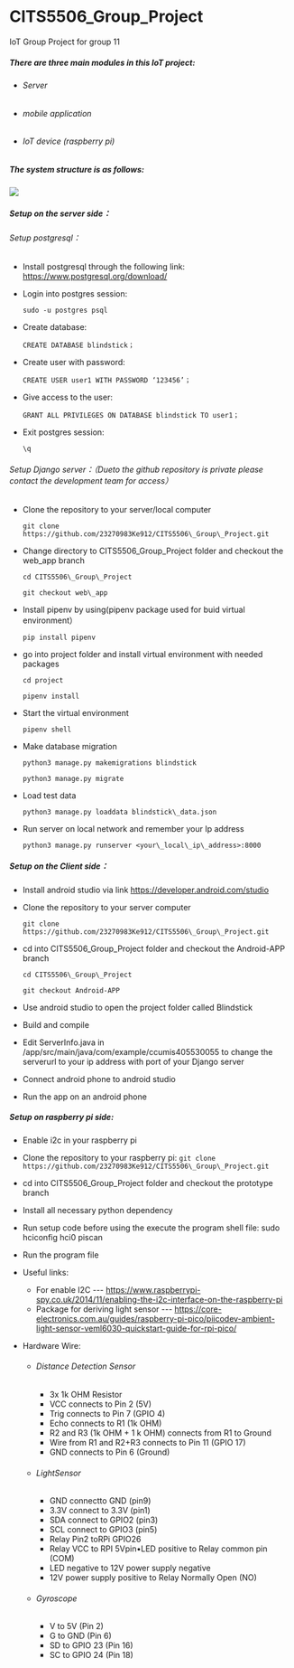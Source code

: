 # CITS5506_Group_Project
IoT Group Project for group 11

##### There are three main modules in this IoT project: 

- ###### Server

- ###### mobile application 

- ###### IoT device (raspberry pi)

##### The system structure is as follows:

![](project_structure.png)

##### Setup on the server side：

###### Setup postgresql：

- Install postgresql through the following link: <https://www.postgresql.org/download/>

- Login into postgres session: 

  `sudo -u postgres psql`

- Create database: 

  `CREATE DATABASE blindstick；`

- Create user with password: 

  `CREATE USER user1 WITH PASSWORD ‘123456’；`

- Give access to the user: 

  `GRANT ALL PRIVILEGES ON DATABASE blindstick TO user1；`

- Exit postgres session: 

  `\q`

###### Setup Django server：（Dueto the github repository is private please contact the development team for access）

- Clone the repository to your server/local computer

  `git clone https://github.com/23270983Ke912/CITS5506\_Group\_Project.git`

- Change directory to CITS5506\_Group\_Project folder and checkout the web\_app branch

  `cd CITS5506\_Group\_Project`

  `git checkout web\_app`

- Install pipenv by using(pipenv package used for buid virtual environment）

  `pip install pipenv`

- go into project folder and install virtual environment with needed packages

  `cd project`

  `pipenv install`

- Start the virtual environment 

  `pipenv shell`

- Make database migration

  `python3 manage.py makemigrations blindstick`

  `python3 manage.py migrate`

- Load test data

  `python3 manage.py loaddata blindstick\_data.json`

- Run server on local network and remember your Ip address

  `python3 manage.py runserver <your\_local\_ip\_address>:8000`

##### Setup on the Client side：

- Install android studio via link <https://developer.android.com/studio>

- Clone the repository to your server computer

  `git clone https://github.com/23270983Ke912/CITS5506\_Group\_Project.git`

- cd into CITS5506\_Group\_Project folder and checkout the Android-APP branch

  `cd CITS5506\_Group\_Project`

  `git checkout Android-APP`

- Use android studio to open the project folder called Blindstick

- Build and compile

- Edit ServerInfo.java in /app/src/main/java/com/example/ccumis405530055 to change the serverurl to your ip address with port of your Django server

- Connect android phone to android studio 

- Run the app on an android phone

##### Setup on raspberry pi side:

- Enable i2c in your raspberry pi 
- Clone the repository to your raspberry pi:
  `git clone https://github.com/23270983Ke912/CITS5506\_Group\_Project.git`

- cd into CITS5506\_Group\_Project folder and checkout the prototype branch
- Install all necessary python dependency 
- Run setup code before using the execute the program shell file: sudo hciconfig hci0 piscan

- Run the program file


- Useful links: 

  - For enable I2C --- <https://www.raspberrypi-spy.co.uk/2014/11/enabling-the-i2c-interface-on-the-raspberry-pi>
  - Package for deriving light sensor --- <https://core-electronics.com.au/guides/raspberry-pi-pico/piicodev-ambient-light-sensor-veml6030-quickstart-guide-for-rpi-pico/>

- Hardware Wire: 

  - ###### Distance Detection Sensor
    - 3x 1k OHM Resistor
    - VCC connects to Pin 2 (5V)
    - Trig connects to Pin 7 (GPIO 4)
    - Echo connects to R1 (1k OHM)
    - R2 and R3 (1k OHM + 1 k OHM) connects from R1 to Ground
    - Wire from R1 and R2+R3 connects to Pin 11 (GPIO 17)
    - GND connects to Pin 6 (Ground)

  - ###### LightSensor
    - GND connectto GND (pin9)
    - 3.3V connect to 3.3V (pin1)
    - SDA connect to GPIO2 (pin3)
    - SCL connect to GPIO3 (pin5)
    - Relay Pin2 toRPi GPIO26 
    - Relay VCC to RPI 5Vpin•LED positive to Relay common pin (COM)
    - LED negative to 12V power supply negative 
    - 12V power supply positive to Relay Normally Open (NO)

  - ###### Gyroscope
    - V to 5V (Pin 2)
    - G to GND (Pin 6)
    - SD to GPIO 23 (Pin 16)
    - SC to GPIO 24 (Pin 18)



